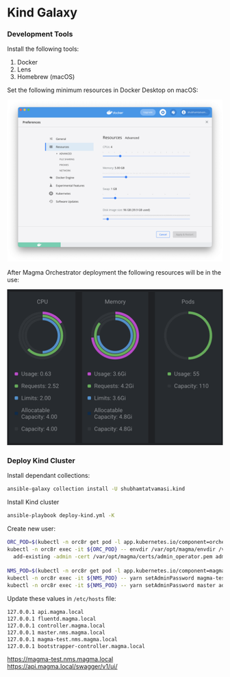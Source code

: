 # Kind Galaxy

### Development Tools

Install the following tools:

1. Docker 
2. Lens
3. Homebrew (macOS)

Set the following minimum resources in Docker Desktop on macOS:

![](/images/docker.png)

After Magma Orchestrator deployment the following resources will be in the use:

![](/images/lens.png)

### Deploy Kind Cluster

Install dependant collections:
```bash
ansible-galaxy collection install -U shubhamtatvamasi.kind
```

Install Kind cluster
```bash
ansible-playbook deploy-kind.yml -K
```

Create new user:
```bash
ORC_POD=$(kubectl -n orc8r get pod -l app.kubernetes.io/component=orchestrator -o jsonpath='{.items[0].metadata.name}')
kubectl -n orc8r exec -it ${ORC_POD} -- envdir /var/opt/magma/envdir /var/opt/magma/bin/accessc \
  add-existing -admin -cert /var/opt/magma/certs/admin_operator.pem admin_operator

NMS_POD=$(kubectl -n orc8r get pod -l app.kubernetes.io/component=magmalte -o jsonpath='{.items[0].metadata.name}')
kubectl -n orc8r exec -it ${NMS_POD} -- yarn setAdminPassword magma-test admin admin
kubectl -n orc8r exec -it ${NMS_POD} -- yarn setAdminPassword master admin admin
```

Update these values in `/etc/hosts` file:
```
127.0.0.1 api.magma.local
127.0.0.1 fluentd.magma.local
127.0.0.1 controller.magma.local
127.0.0.1 master.nms.magma.local
127.0.0.1 magma-test.nms.magma.local
127.0.0.1 bootstrapper-controller.magma.local
```

https://magma-test.nms.magma.local \
https://api.magma.local/swagger/v1/ui/
